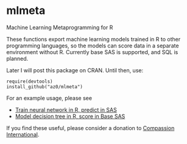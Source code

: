 mlmeta
======

Machine Learning Metaprogramming for R

These functions export machine learning models trained in R to other programming languages, so the models can score data in a separate environment without R.  Currently base SAS is supported, and SQL is planned.

Later I will post this package on CRAN.  Until then, use:
````
require(devtools)
install_github("az0/mlmeta")
````

For an example usage, please see
* [Train neural network in R, predict in SAS](http://heuristically.wordpress.com/2011/11/11/train-neural-network-in-r-predict-in-sas/)
* [Model decision tree in R, score in Base SAS](http://heuristically.wordpress.com/2011/10/11/model-decision-tree-in-r-score-in-sas/)

If you find these useful, please consider a donation to [Compassion International](http://www.compassion.com/donate-to-charity.htm?referer=131808).
